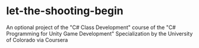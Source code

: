 # let-the-shooting-begin
 An optional project of the "C# Class Development" course of the "C# Programming for Unity Game Development" Specialization by the University of Colorado via Coursera
